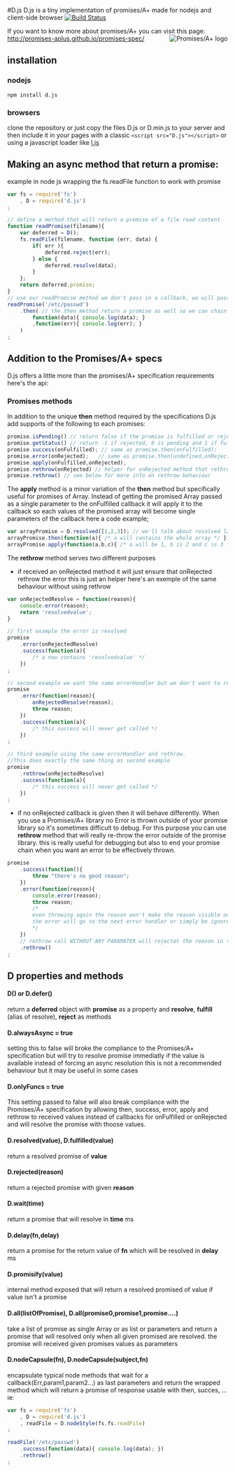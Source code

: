 #D.js
D.js is a tiny implementation of promises/A+ made for nodejs and client-side browser
[![Build Status](https://travis-ci.org/malko/D.js.png?branch=master)](https://travis-ci.org/malko/D.js)

If you want to know more about promises/A+ you can visit this page: http://promises-aplus.github.io/promises-spec/
<a href="http://promises-aplus.github.com/promises-spec">
    <img src="http://promises-aplus.github.com/promises-spec/assets/logo-small.png"
         alt="Promises/A+ logo" title="Promises/A+ 1.0 compliant" align="right" />
</a>

## installation
### nodejs
```npm install d.js```
### browsers
clone the repository or just copy the files D.js or D.min.js to your server and then include it in your pages with a classic 
```<script src="D.js"></script>```
or using a javascript loader like [l.js](https://github.com/malko/l.js)

## Making an async method that return a promise:

example in node js wrapping the fs.readFile function to work with promise
```javascript
var fs = require('fs')
	, D = require('d.js')
;

// define a method that will return a promise of a file read content
function readPromise(filename){
	var deferred = D();
	fs.readFile(filename, function (err, data) {
  		if( err ){
			deferred.reject(err);
		} else {
			deferred.resolve(data);
		}
	};
	return deferred.promise;
}
// use our readPromise method we don't pass in a callback, we will pass it to the then method
readPromise('/etc/passwd')
	.then( // the then method return a promise as well so we can chain then calls
		function(data){ console.log(data); }
		,function(err){ console.log(err); }
	)
;
```
## Addition to the Promises/A+ specs
D.js offers a little more than the promises/A+ specification requirements here's the api:

### Promises methods
In addition to the unique **then** method required by the specifications D.js add supports of the following to each promises:
```javascript
promise.isPending() // return false if the promise is fulfilled or rejected, true otherwise
promise.getStatus() // return -1 if rejected, 0 is pending and 1 if fulfilled
promise.success(onFulfilled); // same as promise.then(onFulfilled);
promise.error(onRejected);   // same as promise.then(undefined,onRejected);
promise.apply(onFulfilled,onRejected);
promise.rethrow(onRejected) // helper for onRejected method that rethrow the reason of the rejection
promise.rethrow() // see below for more info on rethrow behaviour
```

The **apply** method is a minor variation of the **then** method but specifically useful for promises of Array. Instead of getting the promised Array passed as a single parameter to the onFulfilled callback it will apply it to the callback so each values of the promised array will become single parameters of the callback here a code example;

```javascript
var arrayPromise = D.resolved([1,2,3]); // we'll talk about resolved later
arrayPromise.then(function(a){ /* a will contains the whole array */ })
arrayPromise.apply(function(a,b,c){ /* a will be 1, b is 2 and c is 3 */ }
```

The **rethrow** method serves two different purposes
- if received an onRejected method it will just ensure that onRejected rethrow the error this is just an helper here's an exemple of the same behaviour without using rethrow

```javascript
var onRejectedResolve = function(reason){
	console.error(reason);
	return 'resolvedvalue';
}

// first example the error is resolved
promise
	.error(onRejectedResolve)
	.success(function(a){
		/* a now contains 'resolvedvalue' */
	})
;

// second example we want the same errorHandler but we don't want to resolve
promise
	.error(function(reason){
		onRejectedResolve(reason);
		throw reason;
	})
	.success(function(a){
		/* this success will never get called */
	})
;

// third example using the same errorHandler and rethrow. 
//This does exactly the same thing as second example 
promise
	.rethrow(onRejectedResolve)
	.success(function(a){
		/* this success will never get called */
	})
;
```
- if no onRejected callback is given then it will behave differently. When you use a Promises/A+ library no Error is thrown outside of your promise library so it's sometimes difficult to debug. For this purpose you can use **rethrow** method that will really re-throw the error outside of the promise library. this is really useful for debugging but also to end your promise chain when you want an error to be effectively thrown.

```javascript
promise
	.success(function(){
		throw "there's no good reason";
	})
	.error(function(reason){
		console.error(reason); 
		throw reason; 
		/* 
		even throwing again the reason won't make the reason visible outside the promise library
		the error will go to the next error handler or simply be ignored if no error handler exists
		*/
	})
	// rethrow call WITHOUT ANY PARAMATER will rejectet the reason in the outside world and you will see an uncaught error
	.rethrow()
;
```

## D properties and methods 

#### D() or D.defer()
return a __deferred__ object with **promise** as a property and **resolve**, **fulfill** (alias of resolve), **reject** as methods
#### D.alwaysAsync = true
setting this to false will broke the compliance to the Promises/A+ specification but will try to resolve promise immediatly if the value is available instead of forcing an async resolution this is not a recommended behaviour but it may be useful in some cases
#### D.onlyFuncs = true
This setting passed to false will also break compliance with the Promises/A+ specification by allowing then, success, error, apply and rethrow to received values instead of callbacks for onFulfilled or onRejected and will resolve the promise with thoose values.
#### D.resolved(value), D.fulfilled(value)
return a resolved promise of __value__
#### D.rejected(reason)
return a rejected promise with given __reason__
#### D.wait(time)
return a promise that will resolve in __time__ ms
#### D.delay(fn,delay)
return a promise for the return value of __fn__ which will be resolved in __delay__ ms
#### D.promisify(value)
internal method exposed that will return a resolved promised of value if value isn't a promise
#### D.all(listOfPromise), D.all(promise0,promise1,promise....)
take a list of promise as single Array or as list or parameters and return a promise that will resolved only when all given promised are resolved. the promise will received given promises values as parameters
#### D.nodeCapsule(fn), D.nodeCapsule(subject,fn)
encapsulate typical node methods that wait for a callback(Err,param1,param2...) as last parameters and return the wrapped method which will return a promise of response usable with then, succes, ...
ie:
```javascript
var fs = require('fs')
	, D = require('d.js')
	, readFile = D.nodeStyle(fs,fs.readFile)
;

readFile('/etc/passwd')
	.success(function(data){ console.log(data); })
	.rethrow()
;
```
